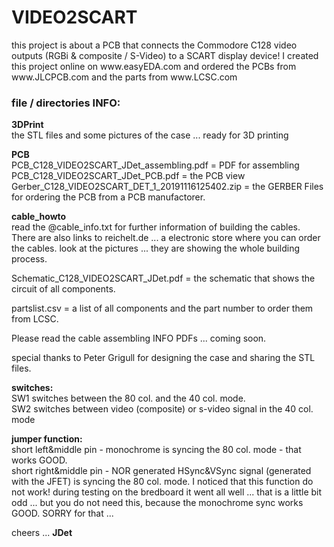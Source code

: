 # VIDEO2SCART
<p>this project is about a PCB that connects the Commodore C128 video outputs (RGBi & composite / S-Video) to a SCART display device!
I created this project online on www.easyEDA.com and ordered the PCBs from www.JLCPCB.com and the parts from www.LCSC.com</p> 

<h3>file / directories INFO:</h3>
<p><strong>3DPrint</strong> </br> the STL files and some pictures of the case ... ready for 3D printing</p>
<p><strong>PCB</strong></br> PCB_C128_VIDEO2SCART_JDet_assembling.pdf = PDF for assembling </br> PCB_C128_VIDEO2SCART_JDet_PCB.pdf = the PCB view </br> Gerber_C128_VIDEO2SCART_DET_1_20191116125402.zip = the GERBER Files for ordering the PCB from a PCB manufactorer.</p>
<p><strong>cable_howto</strong></br> read the @cable_info.txt for further information of building the cables. There are also links to reichelt.de ... a electronic store where you can order the cables. look at the pictures ... they are showing the whole building process.</p>
<p>Schematic_C128_VIDEO2SCART_JDet.pdf = the schematic that shows the circuit of all components.</p>
<p>partslist.csv = a list of all components and the part number to order them from LCSC.</p>
<p>Please read the cable assembling INFO PDFs ... coming soon.</p>
<p>special thanks to Peter Grigull for designing the case and sharing the STL files.</p>

<p><strong>switches:</strong></br> SW1 switches between the 80 col. and the 40 col. mode.</br> SW2 switches between video (composite) or s-video signal in the 40 col. mode</p>
<p><strong>jumper function:</strong></br> short left&middle pin - monochrome is syncing the 80 col. mode - that works GOOD.</br> short right&middle pin - NOR generated HSync&VSync signal (generated with the JFET) is syncing the 80 col. mode. I noticed that this function do not work! during testing on the bredboard it went all well ... that is a little bit odd ... but you do not need this, because the monochrome sync works GOOD. SORRY for that ...</p>

<p>cheers ... <strong>JDet</strong></p>
